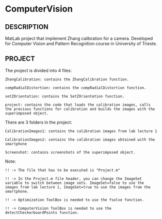 

# ComputerVision

## DESCRIPTION  
MatLab project that implement Zhang calibration for a camera. Developed for Computer Vision and Pattern Recognition course in University of Trieste.

## PROJECT
The project is divided into 4 files:  

```
ZhangCalibration: contains the ZhangCalibration function.
```
```
compRadialDistortion: contains the compRadialDistortion function.
```
```
setZOrientation: contains the SetZOrientation function.
```
```
project: contains the code that loads the calibration images, calls the previous functions for calibration and builds the images with the superimposed object.
```

There are 3 folders in the project:  

```
CalibrationImages1: contains the calibration images from lab lecture 1
```
```
CalibrationImages2: contains the calibration images obtained with the smartphone
```
```
Screenshot: contains screenshots of the superimposed object.
```

Note:  
```
!! -> The file that has to be executed is "Project.m"
```
```
!! -> In the Project.m file header, you can change the ImageSet variable to switch between image sets. ImageSet=false to use the images from lab lecture 1, ImageSet=true to use the images from the smartphone.
```
```
!! -> Optimization ToolBox is needed to use the fsolve function. 
```
```
!! -> ComputerVision ToolBox is needed to use the detectCheckerboardPoints function. 
```
